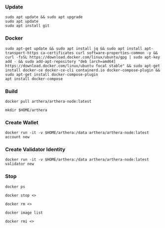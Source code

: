 ### Update
```
sudo apt update && sudo apt upgrade
sudo apt update
sudo apt install git
```
### Docker
```
sudo apt-get update && sudo apt install jq && sudo apt install apt-transport-https ca-certificates curl software-properties-common -y && curl -fsSL https://download.docker.com/linux/ubuntu/gpg | sudo apt-key add - && sudo add-apt-repository "deb [arch=amd64] https://download.docker.com/linux/ubuntu focal stable" && sudo apt-get install docker-ce docker-ce-cli containerd.io docker-compose-plugin && sudo apt-get install docker-compose-plugin
apt install docker-compose
```
### Build
```
docker pull arthera/arthera-node:latest
```
```
mkdir $HOME/arthera
```
### Create Wallet
```
docker run -it -v $HOME/arthera:/data arthera/arthera-node:latest account new
```
### Create Validator Identity
```
docker run -it -v $HOME/arthera:/data arthera/arthera-node:latest validator new
```
### Stop
```
docker ps
```
```
docker stop <>
```
```
docker rm <>
```
```
docker image list
```
```
docker rmi <>
```
